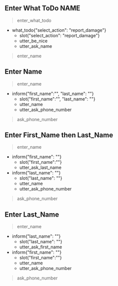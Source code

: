 ## Enter What ToDo NAME
> enter_what_todo
* what_todo{"select_action": "report_damage"}
  - slot{"select_action": "report_damage"}
  - utter_be_nice
  - utter_ask_name
> enter_name

## Enter Name
> enter_name
* inform{"first_name":"", "last_name": ""}
  - slot{"first_name":"", "last_name": ""} 
  - utter_name
  - utter_ask_phone_number
> ask_phone_number

## Enter First_Name then Last_Name
> enter_name  
* inform{"first_name": ""}
  - slot{"first_name":""}
  - utter_ask_last_name
* inform{"last_name": ""}
  - slot{"last_name": ""}
  - utter_name
  - utter_ask_phone_number
> ask_phone_number
 
## Enter Last_Name
> enter_name
* inform{"last_name": ""}
  - slot{"last_name": ""}
  - utter_ask_first_name
* inform{"first_name": ""}
  - slot{"first_name":""}
  - utter_name
  - utter_ask_phone_number
> ask_phone_number

